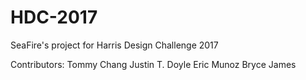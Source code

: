 # HDC-2017
SeaFire's project for Harris Design Challenge 2017

Contributors:
Tommy Chang
Justin T. Doyle
Eric Munoz
Bryce James
